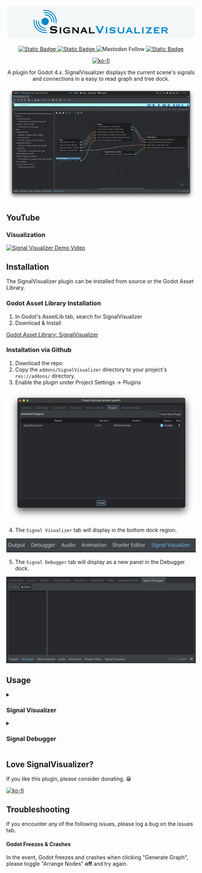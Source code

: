<p align="center">
    <img width=”400" src="./images/SignalVisualizerBanner.png" alt=Signal Visualizer Plugin Banner” />
</p>

<center>

[![Static Badge](https://img.shields.io/badge/YouTube-red?style=for-the-badge&logo=youtube&logoColor=white)
](https://www.youtube.com/@minigamedev)
[![Static Badge](https://img.shields.io/badge/Godot%20Asset%20Library-blue?style=for-the-badge)
](https://godotengine.org/asset-library/asset/2067)
![Mastodon Follow](https://img.shields.io/mastodon/follow/110860230443653069?domain=https%3A%2F%2Fmastodon.gamedev.place&style=for-the-badge)
[![Static Badge](https://img.shields.io/badge/License-MIT-blue?style=for-the-badge)
](https://github.com/Ericdowney/SignalVisualizer/blob/main/LICENSE)

[![ko-fi](https://ko-fi.com/img/githubbutton_sm.svg)](https://ko-fi.com/C0C0T61WG)

A plugin for Godot 4.x. SignalVisualizer displays the current scene's signals and connections in a easy to read graph and tree dock.

</center>

![Signal Visualizer plugin running Godot 4.x](./images/SignalVisualizerDemo.png)

## YouTube

### Visualization

[![Signal Visualizer Demo Video](https://img.youtube.com/vi/eCWlVX9pwGU/0.jpg)](https://www.youtube.com/watch?v=eCWlVX9pwGU)

## Installation

The SignalVisualizer plugin can be installed from source or the Godot Asset Library.

### Godot Asset Library Installation

1. In Godot's AssetLib tab, search for SignalVisualizer
1. Download & Install

[Godot Asset Library: SignalVisualizer](https://godotengine.org/asset-library/asset/2067)

### Installation via Github

1. Download the repo
2. Copy the `addons/SignalVisualizer` directory to your project's `res://addons/` directory.
3. Enable the plugin under Project Settings -> Plugins

![Plugins Tab in Godot Project Settings](./images/PluginScreenshot.png)

4. The `Signal Visualizer` tab will display in the bottom dock region. 

![Godot 4.x bottom dock displaying Signal Visualizer tab](./images/SignalVisualizerDockScreenshot.png)

5. The `Signal Debugger` tab will display as a new panel in the Debugger dock.

![Godot 4.x bottom dock displaying Signal Debugger panel](./images/SignalDebuggerPanel.png)

## Usage

<details>
<summary><h3>Signal Visualizer</h3></summary>

Signal Visualizer will create a signal graph by mapping the signals in the current scene in the Godot editor. The bottom dock uses the built-in `GraphEdit` and `Tree` nodes to display the signal graph. Only signals with the flag of `CONNECT_PERSIST` will be displayed in the signal graph. In addition, all nodes that begin with `@` in the name will be ignored.

1. With your scene open in the editor, open the bottom dock.
2. In Signal Visualizer's top toolbar, click "Generate Graph"

![Signal Visualizer plugin toolbar. Clear graph and Generate graph buttons.](./images/SignalVisualizerToolbarScreenshot.png)

#### Arrange Nodes Toggle

The "Arrange Nodes" toggle enables and disables automatic node arrangement when generating the graph. When enabled, `GraphEdit`'s `arrange_nodes()` function will be called once all graph nodes are generated.

#### Signal Details Toggle

The "Signal Details" toggle enables and disables expanded formatting described below. When disabled, only the signal's name and corresponding function will be displayed in the graph nodes connections.

#### Opening Signals in Source

The "Open" button that displays next to a signal's connected function will open the corresponding source file at the function's line number.

#### Format

In the signal graph and tree, the format is as follows:

##### Outgoing Signal

```
Signal -> Connected Node
```

![Player Node Outgoing Signals](./images/OutgoingSignalScreenshot%20.png)

##### Incoming Signal

```
Signal::Callable Method
```

![GameUI Node Incoming Signals](./images/IncomingSignalScreenshot.png)
</details>

<details>
<summary><h3>Signal Debugger</h3></summary>

The Signal Debugger connects to a running scene instance to allow for automatic logging of signals. This alleviates the need to add `print` statements to your own code when debugging signals.

The Signal Debugger panel has two main components. The first is the signal tree. Similar to Signal Visualizer, all relevant scene signals are displayed in the tree.

![Signal Debugger Signal Tree Pane](./images/SignalDebuggerSignalTreeScreenshot.png)

The second main component is the signal log output. This is the main body of the Signal Debugger panel and contains all log messages for signals that have been triggered in the scene.

![Signal Debugger Signal Log Output Pane](./images/SignalDebuggerSignalLogScreenshot.png)

With your game scene running, navigate to the Signal Debugger panel under the Debugger dock item. Click the `Start` button to begin signal logging. With the Signal Debugger started, the scene's signal tree will appear and a started message will appear in the signal log output. All relavant signals will log the following:

* Timestamp
* Node that fired the signal
* Signal Name

![Signal Debugger Panel with Data](./images/SignalDebuggerDataScreenshot.png)

Clicking `Stop` will stop signal debugging, disconnecting from all relavant signals in the current game scene. Closing the current game scene will disconnect and stop debugging as well.

</details>

## Love SignalVisualizer?

If you like this plugin, please consider donating. 😁

[![ko-fi](https://ko-fi.com/img/githubbutton_sm.svg)](https://ko-fi.com/C0C0T61WG)

## Troubleshooting

If you encounter any of the following issues, please log a bug on the issues tab.

#### Godot Freezes & Crashes

In the event, Godot freezes and crashes when clicking "Generate Graph", please toggle "Arrange Nodes" **off** and try again.
